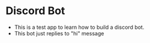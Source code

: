 # Discord Bot

- This is a test app to learn how to build a discord bot.
- This bot just replies to "hi" message